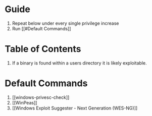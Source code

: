 
# Guide

1. Repeat below under every single privilege increase
2. Run [[#Default Commands]]

# Table of Contents

1. If a binary is found within a users directory it is likely exploitable.
# Default Commands 

1. [[windows-privesc-check]]
2. [[WinPeas]]
3. [[Windows Exploit Suggester - Next Generation (WES-NG)]]